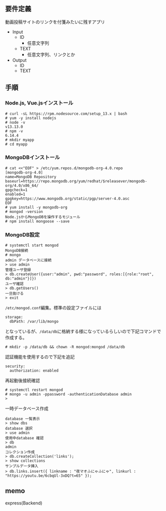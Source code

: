 ## 要件定義
動画投稿サイトのリンクを付箋みたいに残すアプリ
- Input
  - ID
    - 任意文字列
  - TEXT
    - 任意文字列、リンクとか
- Output
  - ID
  - TEXT

## 手順
### Node.js, Vue.jsインストール
```
# curl -sL https://rpm.nodesource.com/setup_13.x | bash
# yum -y install nodejs
# node -v
v13.13.0
# npm -v
6.14.4
# mkdir myapp
# cd myapp
```

### MongoDBインストール
```
# cat <<"EOF" > /etc/yum.repos.d/mongodb-org-4.0.repo
[mongodb-org-4.0]
name=MongoDB Repository
baseurl=https://repo.mongodb.org/yum/redhat/$releasever/mongodb-org/4.0/x86_64/
gpgcheck=1
enabled=1
gpgkey=https://www.mongodb.org/static/pgp/server-4.0.asc
EOF
# yum install -y mongodb-org
# mongod -version
Node.jsからMongoDBを操作するモジュール
# npm install mongoose --save
```
### MongoDB設定
```
# systemctl start mongod
MongoDB接続
# mongo
admin データベースに接続
> use admin
管理ユーザ登録
> db.createUser({user:"admin", pwd:"password", roles:[{role:"root", db:"admin"}]})
ユーザ確認
> db.getUsers()
一旦抜ける
> exit
```
`/etc/mongod.conf`編集。標準の設定ファイルには
```
storage:
  dbPath: /var/lib/mongo
```
となっているが、`/data/db`に格納する様になっているらしいので下記コマンドで作成する。
```
# mkdir -p /data/db && chown -R mongod:mongod /data/db
```
認証機能を使用するので下記を追記
```
security:
  authorization: enabled
```
再起動後接続確認
```
# systemctl restart mongod
# mongo -u admin -ppassword -authenticationDatabase admin
>
```
一時データベース作成
```
database 一覧表示
> show dbs
database 選択
> use admin
使用中database 確認
> db
admin
コレクション作成
> db.createCollection('links');
> show collections
サンプルデータ挿入
> db.links.insert({ linkname : "夜マオふにゃふにゃ", linkurl : "https://youtu.be/6cbqUl-3xDQ?t=65" });
```
## memo
express(Backend)
